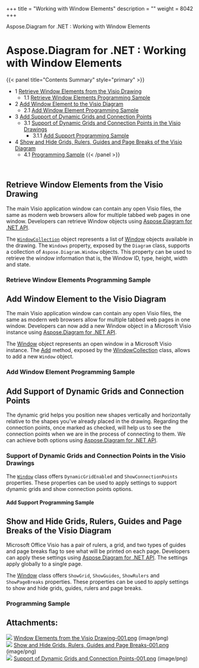 +++
title = "Working with Window Elements" 
description = "" 
weight = 8042 
+++

Aspose.Diagram for .NET : Working with Window Elements  

# Aspose.Diagram for .NET : Working with Window Elements


{{< panel title="Contents Summary" style="primary" >}}
*   1 [Retrieve Window Elements from the Visio Drawing](#WorkingwithWindowElements-RetrieveWindowElementsfromtheVisioDrawing)
    *   1.1 [Retrieve Window Elements Programming Sample](#WorkingwithWindowElements-RetrieveWindowElementsProgrammingSample)
*   2 [Add Window Element to the Visio Diagram](#WorkingwithWindowElements-AddWindowElementtotheVisioDiagram)
    *   2.1 [Add Window Element Programming Sample](#WorkingwithWindowElements-AddWindowElementProgrammingSample)
*   3 [Add Support of Dynamic Grids and Connection Points](#WorkingwithWindowElements-AddSupportofDynamicGridsandConnectionPoints)
    *   3.1 [Support of Dynamic Grids and Connection Points in the Visio Drawings](#WorkingwithWindowElements-SupportofDynamicGridsandConnectionPointsintheVisioDrawings)
        *   3.1.1 [Add Support Programming Sample](#WorkingwithWindowElements-AddSupportProgrammingSample)
*   4 [Show and Hide Grids, Rulers, Guides and Page Breaks of the Visio Diagram](#WorkingwithWindowElements-ShowandHideGrids,Rulers,GuidesandPageBreaksoftheVisioDiagram)
    *   4.1 [Programming Sample](#WorkingwithWindowElements-ProgrammingSample)
{{< /panel >}}
 

 

## Retrieve Window Elements from the Visio Drawing

The main Visio application window can contain any open Visio files, the same as modern web browsers allow for multiple tabbed web pages in one window. Developers can retrieve Window objects using [Aspose.Diagram for .NET API](http://www.aspose.com/.net/diagram-component.aspx).

The [`WindowCollection`](http://www.aspose.com/api/net/diagram/aspose.diagram/windowcollection) object represents a list of [Window](http://www.aspose.com/api/net/diagram/aspose.diagram/window) objects available in the drawing. The `Windows` property, exposed by the `Diagram` class, supports a collection of `Aspose.Diagram.Window` objects. This property can be used to retrieve the window information that is, the Window ID, type, height, width and state.

### Retrieve Window Elements Programming Sample

## Add Window Element to the Visio Diagram

The main Visio application window can contain any open Visio files, the same as modern web browsers allow for multiple tabbed web pages in one window. Developers can now add a new Window object in a Microsoft Visio instance using [Aspose.Diagram for .NET API](http://www.aspose.com/.net/diagram-component.aspx).

The [Window](http://www.aspose.com/api/net/diagram/aspose.diagram/window) object represents an open window in a Microsoft Visio instance. The [Add](http://www.aspose.com/api/net/diagram/aspose.diagram/windowcollection/methods/add) method, exposed by the [WindowCollection](http://www.aspose.com/api/net/diagram/aspose.diagram/windowcollection) class, allows to add a new `Window` object.

### Add Window Element Programming Sample

## Add Support of Dynamic Grids and Connection Points

The dynamic grid helps you position new shapes vertically and horizontally relative to the shapes you've already placed in the drawing. Regarding the connection points, once marked as checked, will help us to see the connection points when we are in the process of connecting to them. We can achieve both options using [Aspose.Diagram for .NET API](http://www.aspose.com/.net/diagram-component.aspx).

### Support of Dynamic Grids and Connection Points in the Visio Drawings

The [`Window`](http://www.aspose.com/api/net/diagram/aspose.diagram/window) class offers `DynamicGridEnabled` and `ShowConnectionPoints` properties. These properties can be used to apply settings to support dynamic grids and show connection points options.

#### Add Support Programming Sample

## Show and Hide Grids, Rulers, Guides and Page Breaks of the Visio Diagram

Microsoft Office Visio has a pair of rulers, a grid, and two types of guides and page breaks flag to see what will be printed on each page. Developers can apply these settings using [Aspose.Diagram for .NET API](http://www.aspose.com/.net/diagram-component.aspx). The settings apply globally to a single page.

The [Window](http://www.aspose.com/api/net/diagram/aspose.diagram/window) class offers `ShowGrid`, `ShowGuides`, `ShowRulers` and `ShowPageBreaks` properties. These properties can be used to apply settings to show and hide grids, guides, rulers and page breaks.

### Programming Sample

## Attachments:

![](https://docs2.aspose.com/diagram/net/images/icons/bullet_blue.gif) [Window Elements from the Visio Drawing-001.png](https://docs2.aspose.com/diagram/net/attachments/18350119/18547126.png) (image/png)  
![](https://docs2.aspose.com/diagram/net/images/icons/bullet_blue.gif) [Show and Hide Grids, Rulers, Guides and Page Breaks-001.png](https://docs2.aspose.com/diagram/net/attachments/18350119/18547127.png) (image/png)  
![](https://docs2.aspose.com/diagram/net/images/icons/bullet_blue.gif) [Support of Dynamic Grids and Connection Points-001.png](https://docs2.aspose.com/diagram/net/attachments/18350119/18547141.png) (image/png)  

